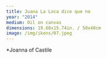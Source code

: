 ```yaml
---
title: Juana La Loca dice que no
year: "2014"
medium: Oil on canvas
dimensions: 19.68x15.74in. / 50x40cm
image: /img/ikons/07.jpeg
---
```

*Joanna of Castile
